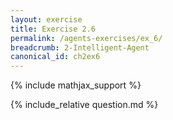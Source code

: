 ```yaml
---
layout: exercise
title: Exercise 2.6
permalink: /agents-exercises/ex_6/
breadcrumb: 2-Intelligent-Agent
canonical_id: ch2ex6
---
```


{% include mathjax_support %}
<div id="hiddden">{% include_relative question.md %}</div>